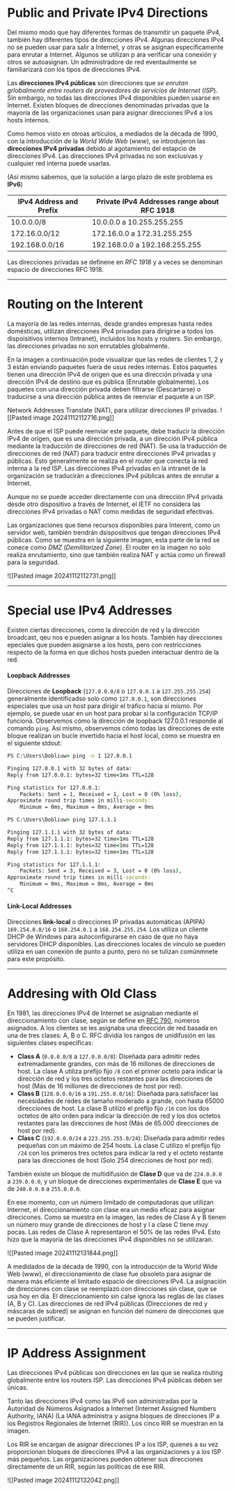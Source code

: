 # Public and Private IPv4 Directions 

Del mismo modo que hay diferentes formas de transmitir un paquete iPv4, también hay diferentes tipos de direcciones IPv4. Algunas direcciones IPv4 no se pueden usar para salir a Internet, y otras se asignan específicamente para enrutar a Internet. Algunos se utilizan p ara verificar una conexión y otros se autoasignan. Un administradore de red eventaulmente se familiarizará con los tipos de direcciones IPv4.

Las **direcciones IPv4 públicas** son direcciones que *se enrutan grlobalmente entre routers de proveedores de servicios de Internet* (*ISP*). Sin embargo, no todas las direcciones IPv4 disponibles pueden usarse en Internet. Existen bloques de direcciones denominadas privadas que la mayoría de las organizaciones usan para asignar direcciones IPv4 a los hosts internos.

Como hemos visto en otroas artículos, a mediados de la década de 1990, con la introducción de la *World Wide Web* (*www*), se introdujeron las **direcciones IPv4 privadas** debido al agotamiento del estapcio de direcciones IPv4. Las direcciones IPv4 privadas no son exclusivas y cualquier red interna puede usarlas.

(Así mismo sabemos, que la solución a largo plazo de este problema es **IPv6**)

| IPv4 Address and Prefix | Private IPv4 Addresses range about RFC 1918 |
| ----------------------- | ------------------------------------------- |
| 10.0.0.0/8              | 10.0.0.0 a 10.255.255.255                   |
| 172.16.0.0/12           | 172.16.0.0 a 172.31.255.255                 |
| 192.168.0.0/16          | 192.168.0.0 a 192.168.255.255               |
Las direcciones privadas se definene en *RFC 1918* y a veces se denominan espacio de direcciones RFC 1918.

----
# Routing on the Interent 

La mayoría de las redes internas, desde grandes empresas hasta redes domésticas, utilizan direcciones IPv4 privadas para dirigirse a todos los dispoisitivos internos (Intranet), incluidos los hosts y routers. Sin embargo, las direcciones privadas no son enrutables globalmente.

En la imagen a continuación pode visualizar que las redes de clientes 1, 2 y 3 están enviando paquetes fuera de usus redes internas. Estos paquetes tienen una dirección IPv4 de origen que es una dirección privada y una dirección IPv4 de destino que es pública (Enrutable globalmente). Los paquetes con una dirección privada deben filtrarse (Descartarse) o traducirse a una dirección pública antes de reenviar el paquete a un ISP.

Network Addresses Translate (NAT), para utilizar direcciones IP privadas.
![[Pasted image 20241112112716.png]]

Antes de que el ISP puede reenviar este paquete, debe traducir la dirección IPv4 de origen, que es una dirección privada, a un dirección IPv4 pública mediante la traducción de direcciones de red (NAT). Se usa la traducción de direcciones de red (NAT) para traducir entre direcciones IPv4 privadas y públicas. Esto generalmente se realiza en el router que conecta la red interna a la red ISP. Las direcciones IPv4 privadas en la intranet de la organización se traducirán a direcciones IPv4 públicas antes de enrutar a Internet.

Aunque no se puede acceder directamente con una dirección IPv4 privada desde otro dispositivo a través de Internet, el IETF no considera las direcciones IPv4 privadas o NAT como medidas de seguridad efectivas.

Las organizaciones que tiene recursos disponibles para Interent, como un servidor web, también trendrán dsispositivos que tengan direcciones IPv4 públicas. Como se muestra en la siguiente imagen, esta parte de la red se conece como *DMZ* (*Demilitarized Zone*). El router en la imagen no solo realiza enrutamiento, sino que también realiza NAT y actúa como un firewall para la seguridad.

![[Pasted image 20241112112731.png]]

----
# Special use IPv4 Addresses

Existen ciertas direcciones, como la dirección de red y la dirección broadcast, qeu nos e pueden asignar a los hosts. También hay direcciones epeciales que pueden asignarse a los hosts, pero con restricciones respecto de la forma en que dichos hosts pueden interactuar dentro de la red.
#### Loopback Addresses

Direcciones de **Loopback** (`127.0.0.0/8` o `127.0.0.1` a `127.255.255.254`) generalmente identificadso solo como `127.0.0.1`, son direcciones especiales que usa un host para dirigir el tráfico hacia sí mismo. Por ejemplo, se puede usar en un host para probar si la configuración TCP/IP funciona. Observemos cómo la dirección de loopback 127.0.0.1 responde al comando `ping`. Así mismo, observemos cómo todas las direcciones de este bloque realizan un bucle invertido hacia el host local, como se muestra en el siguiente stdout: 

```cmd
PS C:\Users\Dobliuw> ping -n 1 127.0.0.1

Pinging 127.0.0.1 with 32 bytes of data:
Reply from 127.0.0.1: bytes=32 time<1ms TTL=128

Ping statistics for 127.0.0.1:
    Packets: Sent = 1, Received = 1, Lost = 0 (0% loss),
Approximate round trip times in milli-seconds:
    Minimum = 0ms, Maximum = 0ms, Average = 0ms

PS C:\Users\Dobliuw> ping 127.1.1.1

Pinging 127.1.1.1 with 32 bytes of data:
Reply from 127.1.1.1: bytes=32 time<1ms TTL=128
Reply from 127.1.1.1: bytes=32 time<1ms TTL=128
Reply from 127.1.1.1: bytes=32 time<1ms TTL=128

Ping statistics for 127.1.1.1:
    Packets: Sent = 3, Received = 3, Lost = 0 (0% loss),
Approximate round trip times in milli-seconds:
    Minimum = 0ms, Maximum = 0ms, Average = 0ms
^C
```
#### Link-Local Addresses

Direcciones **link-local** o direcciones IP privadas automáticas (APIPA) `169.254.0.0/16` o `168.254.0.1` a  `168.254.255.254`. Los utiliza un cliente DHCP de Windows para autoconfigurarse en caso de que no haya servidores DHCP disponibles. Las direcciones locales de vínculo se pueden utiliza en uan conexión de punto a punto, pero no se tulizan comúnmnete para este propósito.

----
# Addresing with Old Class

En 1981, las direcciones IPv4 de Internet se asignaban mediante el direccionamiento con clase, según se define en [RFC 790](https://tools.ietf.org/html/rfc790), números asignados. A los clientes se les asignaba una dirección de red basada en una de tres clases: A, B o C. RFC dividía los rangos de unidifusión en las siguientes clases específicas:

- **Class A** (`0.0.0.0/8` a `127.0.0.0/8`): Diseñada para admitir redes extremadamente grandes, con más de 16 millones de direcciones de host. La clase A utiliza prefijo fijo `/8` con el primer octeto para indicar la dirección de red y los tres octetos restantes para las direcciones de host (Más de 16 millones de direcciones de host por red).
- **Class B** (`128.0.0.0/16` a `191.255.0.0/16`): Diseñada para satisfacer las necesidades de redes de tamaño moderado a grande, con hasta 65000 direcciones de host. La clase B utilizó el prefijo fijo `/16` con los dos octetos de alto orden para indicar la dirección de red y los dos octetos restantes para las direcciones de host (Más de 65.000 direcciones de host por red).
- **Class C** (`192.0.0.0/24` a `223.255.255.0/24`): Diseñada para admitir redes pequeñas con un máximo de 254 hosts. La clase C utilizo el prefijo fijo `/24` con los primeros tres octetos para indicar la red y el octeto restante para las direcciones de host (Solo 254 direcciones de host por red).

También existe un bloque de multidifusión de **Clase D** que va de `224.0.0.0` a `239.0.0.0`, y un bloque de direcciones experimentales de **Clase E** que va de `240.0.0.0` a `255.0.0.0`.

En ese momento, con un número limitado de computadoras que utilizan Internet, el direccionamiento con clase era un medio eficaz para asignar direcicones. Como se muestra en la imagen, las redes de Clase A y B tienen un número muy grande de direcciones de host y l a clase C tiene muy pocas. Las redes de Clase A representaron el 50% de las redes IPv4. Esto hizo que la mayoría de las direcciones IPv4 disponibles no se utilizaran.

![[Pasted image 20241112131844.png]]

A medidados de la década de 1990, con la introducción de la World Wide Web (www), el direccionamiento de clase fue obsoleto para asignar de manera más eficiente el limitado espacio de direcciones IPv4. La asignación de direcciones con clase se reemplazó con direcciones sin clase, que se usa hoy en día. El direccionamiento sin calse ignora las reglas de las clases (A, B y C). Las direcciones de red IPv4 públicas (Direcciones de red y máscaras de subred) se asignan en función del número de direcciones que se pueden justificar.

----
# IP Address Assignment

Las direcciones IPv4 públicas son direcciones en las que se realiza routing globalmente entre los routers ISP. Las direcciones IPv4 públicas deben ser únicas.

Tanto las direcciones IPv4 como las IPv6 son administradas por la Autoridad de Números Asignados a Internet (Internet Assigned Numbers Authority, IANA) (La IANA administra y asigna bloques de direcciones IP a los Registros Regionales de Internet (RIR)). Los cinco RIR se muestran en la imagen.

Los RIR se encargan de asignar direcciones IP a los ISP, quienes a su vez proporcionan bloques de direcciones IPv4 a las organizaciones y a los ISP más pequeños. Las organizaciones pueden obtener sus direcciones directamente de un RIR, según las políticas de ese RIR.

![[Pasted image 20241112132042.png]]